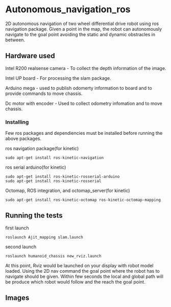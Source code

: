 # Autonomous_navigation_ros
2D autonomous navigation of two wheel differential drive robot using ros navigation package.
Given a point in the map, the robot can autonomously navigate to the goal point avoiding the static and dynamic obstracles in between.

## Hardware used
Intel R200 realsense camera - To collect the depth information of the image.

Intel UP board - For processing the slam package.

Arduino mega - used to publish odomerty information to board and to provide commands to move chassis.

Dc motor with encoder - Used to collect odometry infomation and to move chassis. 

### Installing
Few ros packages and dependiencies must be installed before running the above packages.

ros navigation package(for kinetic)
```
sudo apt-get install ros-kinetic-navigation
```

ros serial arduino(for kinetic)
```
sudo apt-get install ros-kinetic-rosserial-arduino
sudo apt-get install ros-kinetic-rosserial
```

Octomap, ROS integration, and octomap_server(for kinetic)
```
sudo apt-get install ros-kinetic-octomap ros-kinetic-octomap-mapping
```


## Running the tests

first launch 
```
roslaunch Ajit_mapping slam.launch
```
second launch 
```
roslaunch humanoid_chassis new_rviz.launch
```

At this point, Rviz would be launched on your display with robot model loaded. Using the 2D nav command the goal point 
where the robot has to navigate should be given. Within few seconds the local and global path will be produce which robot 
would follow and the reach the goal point.

## Images 




